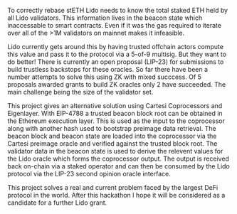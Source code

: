 To correctly rebase stETH Lido needs to know the total staked ETH held by all Lido validators. This information lives in the beacon state which inaccessable to smart contracts. Even if it was the gas required to iterate over all of the >1M validators on mainnet makes it infeasible.

Lido currently gets around this by having trusted offchain actors compute this value and pass it to the protocol via a 5-of-9 multisig. But they want to do better! There is currently an open proposal (LIP-23) for submissions to build trustless backstops for these oracles. So far there have been a number attempts to solve this using ZK with mixed succcess. Of 5 proposals awarded grants to build ZK oracles only 2 have succeeded. The main challenge being the size of the validator set.

This project gives an alternative solution using Cartesi Coprocessors and Eigenlayer. With EIP-4788 a trusted beacon block root can be obtained in the Ethereum execution layer. This is used as the input to the coprocessor along with another hash used to bootstrap preimage data retrieval. The beacon block and beacon state are loaded into the coprocessor via the Cartesi preimage oracle and verified against the trusted block root. The validator data in the beacon state is used to derive the relevent values for the Lido oracle which forms the coprocessor output. The output is received back on-chain via a staked operator and can then be consumed by the Lido protocol via the LIP-23 second opinion oracle interface.

This project solves a real and current problem faced by the largest DeFi protocol in the world. After this hackathon I hope it will be considered as a candidate for a further Lido grant.
